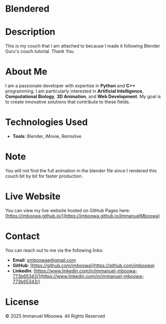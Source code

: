 # Blendered

# Description

This is my couch that I am attached to because I made it following Blender Guru's couch tutorial. Thank You
# About Me

I am a passionate developer with expertise in **Python** and **C++** programming. I am particularly interested in **Artificial Intelligence**, **Computational Biology**, **3D Animation**, and **Web Development**. My goal is to create innovative solutions that contribute to these fields.
# Technologies Used

- **Tools**: Blender, iMovie, Remixlive
# Note

You will not find the full animation in the blender file since I rendered this couch bit by bit for faster production.
# Live Website

You can view my live website hosted on GitHub Pages here:
[https://imboowa.github.io/](https://imboowa.github.io/ImmanuelMboowa)

# Contact
You can reach out to me via the following links:

- **Email**: [emboowae@gmail.com](mailto:emboowae@gmail.com)
- **GitHub**: [https://github.com/imboowa](https://github.com/imboowa)
- **LinkedIn**: [https://www.linkedin.com/in/immanuel-mboowa-773b65343/](https://www.linkedin.com/in/immanuel-mboowa-773b65343/)

# License
© 2025 Immanuel Mboowa. All Rights Reserved



